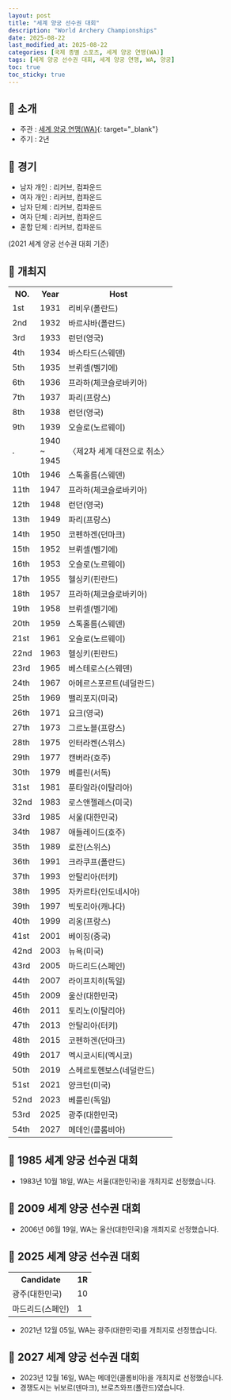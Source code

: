 ```yaml
---
layout: post
title: "세계 양궁 선수권 대회"
description: "World Archery Championships"
date: 2025-08-22
last_modified_at: 2025-08-22
categories: [국제 종별 스포츠, 세계 양궁 연맹(WA)]
tags: [세계 양궁 선수권 대회, 세계 양궁 연맹, WA, 양궁]
toc: true
toc_sticky: true
---
```

## 📜 소개
* 주관 : [세계 양궁 연맹(WA)](https://www.worldarchery.sport/){: target="_blank"}
* 주기 : 2년

## 📜 경기
* 남자 개인 : 리커브, 컴파운드
* 여자 개인 : 리커브, 컴파운드
* 남자 단체 : 리커브, 컴파운드
* 여자 단체 : 리커브, 컴파운드
* 혼합 단체 : 리커브, 컴파운드

(2021 세계 양궁 선수권 대회 기준)

## 📜 개최지

<html>

<head>
    <meta charset="UTF-8">
</head>

<body>
    <table>
        <tr class="header-row">
            <th class="col-no">NO.</th>
            <th class="col-year">Year</th>
            <th class="col-host">Host</th>
        </tr>
        <tr>
            <td>1st</td>
            <td>1931</td>
            <td>리비우(폴란드)</td>
        </tr>
        <tr>
            <td>2nd</td>
            <td>1932</td>
            <td>바르샤바(폴란드)</td>
        </tr>
        <tr>
            <td>3rd</td>
            <td>1933</td>
            <td>런던(영국)</td>
        </tr>
        <tr>
            <td>4th</td>
            <td>1934</td>
            <td>바스타드(스웨덴)</td>
        </tr>
        <tr>
            <td>5th</td>
            <td>1935</td>
            <td>브뤼셀(벨기에)</td>
        </tr>
        <tr>
            <td>6th</td>
            <td>1936</td>
            <td>프라하(체코슬로바키아)</td>
        </tr>
        <tr>
            <td>7th</td>
            <td>1937</td>
            <td>파리(프랑스)</td>
        </tr>
        <tr>
            <td>8th</td>
            <td>1938</td>
            <td>런던(영국)</td>
        </tr>
        <tr>
            <td>9th</td>
            <td>1939</td>
            <td>오슬로(노르웨이)</td>
        </tr>
        <tr>
            <td>.</td>
            <td>1940<br>~<br>1945</td>
            <td>〈제2차 세계 대전으로 취소〉</td>
        </tr>
        <tr>
            <td>10th</td>
            <td>1946</td>
            <td>스톡홀름(스웨덴)</td>
        </tr>
        <tr>
            <td>11th</td>
            <td>1947</td>
            <td>프라하(체코슬로바키아)</td>
        </tr>
        <tr>
            <td>12th</td>
            <td>1948</td>
            <td>런던(영국)</td>
        </tr>
        <tr>
            <td>13th</td>
            <td>1949</td>
            <td>파리(프랑스)</td>
        </tr>
        <tr>
            <td>14th</td>
            <td>1950</td>
            <td>코펜하겐(던마크)</td>
        </tr>
        <tr>
            <td>15th</td>
            <td>1952</td>
            <td>브뤼셀(벨기에)</td>
        </tr>
        <tr>
            <td>16th</td>
            <td>1953</td>
            <td>오슬로(노르웨이)</td>
        </tr>
        <tr>
            <td>17th</td>
            <td>1955</td>
            <td>헬싱키(핀란드)</td>
        </tr>
        <tr>
            <td>18th</td>
            <td>1957</td>
            <td>프라하(체코슬로바키아)</td>
        </tr>
        <tr>
            <td>19th</td>
            <td>1958</td>
            <td>브뤼셀(벨기에)</td>
        </tr>
        <tr>
            <td>20th</td>
            <td>1959</td>
            <td>스톡홀름(스웨덴)</td>
        </tr>
        <tr>
            <td>21st</td>
            <td>1961</td>
            <td>오슬로(노르웨이)</td>
        </tr>
        <tr>
            <td>22nd</td>
            <td>1963</td>
            <td>헬싱키(핀란드)</td>
        </tr>
        <tr>
            <td>23rd</td>
            <td>1965</td>
            <td>베스테로스(스웨덴)</td>
        </tr>
        <tr>
            <td>24th</td>
            <td>1967</td>
            <td>아메르스포르트(네덜란드)</td>
        </tr>
        <tr>
            <td>25th</td>
            <td>1969</td>
            <td>밸리포지(미국)</td>
        </tr>
        <tr>
            <td>26th</td>
            <td>1971</td>
            <td>요크(영국)</td>
        </tr>
        <tr>
            <td>27th</td>
            <td>1973</td>
            <td>그르노블(프랑스)</td>
        </tr>
        <tr>
            <td>28th</td>
            <td>1975</td>
            <td>인터라켄(스위스)</td>
        </tr>
        <tr>
            <td>29th</td>
            <td>1977</td>
            <td>캔버라(호주)</td>
        </tr>
        <tr>
            <td>30th</td>
            <td>1979</td>
            <td>베를린(서독)</td>
        </tr>
        <tr>
            <td>31st</td>
            <td>1981</td>
            <td>푼타알라(이탈리아)</td>
        </tr>
        <tr>
            <td>32nd</td>
            <td>1983</td>
            <td>로스앤젤레스(미국)</td>
        </tr>
        <tr class="korea-host-bg">
            <td><span class="korea-host">33rd</span></td>
            <td><span class="korea-host">1985</span></td>
            <td><span class="korea-host">서울(대한민국)</span></td>
        </tr>
        <tr>
            <td>34th</td>
            <td>1987</td>
            <td>애들레이드(호주)</td>
        </tr>
        <tr>
            <td>35th</td>
            <td>1989</td>
            <td>로잔(스위스)</td>
        </tr>
        <tr>
            <td>36th</td>
            <td>1991</td>
            <td>크라쿠프(폴란드)</td>
        </tr>
        <tr>
            <td>37th</td>
            <td>1993</td>
            <td>안탈리아(터키)</td>
        </tr>
        <tr>
            <td>38th</td>
            <td>1995</td>
            <td>자카르타(인도네시아)</td>
        </tr>
        <tr>
            <td>39th</td>
            <td>1997</td>
            <td>빅토리아(캐나다)</td>
        </tr>
        <tr>
            <td>40th</td>
            <td>1999</td>
            <td>리옹(프랑스)</td>
        </tr>
        <tr>
            <td>41st</td>
            <td>2001</td>
            <td>베이징(중국)</td>
        </tr>
        <tr>
            <td>42nd</td>
            <td>2003</td>
            <td>뉴욕(미국)</td>
        </tr>
        <tr>
            <td>43rd</td>
            <td>2005</td>
            <td>마드리드(스페인)</td>
        </tr>
        <tr>
            <td>44th</td>
            <td>2007</td>
            <td>라이프치히(독일)</td>
        </tr>
        <tr class="korea-host-bg">
            <td><span class="korea-host">45th</span></td>
            <td><span class="korea-host">2009</span></td>
            <td><span class="korea-host">울산(대한민국)</span></td>
        </tr>
        <tr>
            <td>46th</td>
            <td>2011</td>
            <td>토리노(이탈리아)</td>
        </tr>
        <tr>
            <td>47th</td>
            <td>2013</td>
            <td>안탈리아(터키)</td>
        </tr>
        <tr>
            <td>48th</td>
            <td>2015</td>
            <td>코펜하겐(던마크)</td>
        </tr>
        <tr>
            <td>49th</td>
            <td>2017</td>
            <td>멕시코시티(멕시코)</td>
        </tr>
        <tr>
            <td>50th</td>
            <td>2019</td>
            <td>스헤르토헨보스(네덜란드)</td>
        </tr>
        <tr>
            <td>51st</td>
            <td>2021</td>
            <td>양크턴(미국)</td>
        </tr>
        <tr>
            <td>52nd</td>
            <td>2023</td>
            <td>베를린(독일)</td>
        </tr>
        <tr class="korea-host-bg">
            <td><span class="korea-host">53rd</span></td>
            <td><span class="korea-host">2025</span></td>
            <td><span class="korea-host">광주(대한민국)</span></td>
        </tr>
        <tr>
            <td>54th</td>
            <td>2027</td>
            <td>메데인(콜롬비아)</td>
        </tr>
    </table>
</body>

</html>

## 📜 1985 세계 양궁 선수권 대회
* 1983년 10월 18일, WA는 <span class="korea-host">서울(대한민국)</span>을 개최지로 선정했습니다.

## 📜 2009 세계 양궁 선수권 대회
* 2006년 06월 19일, WA는 <span class="korea-host">울산(대한민국)</span>을 개최지로 선정했습니다.

## 📜 2025 세계 양궁 선수권 대회

<html>

<head>
    <meta charset="UTF-8">
</head>

<body>
    <table>
        <tr class="header-row">
            <th class="col-Candidate-70">Candidate</th>
            <th class="col-Round-30">1R</th>
        </tr>
        <tr class="korea-host-bg">
            <td><span class="korea-host">광주(대한민국)</span></td>
            <td><span class="korea-host2">10</span></td>
        </tr>
        <tr>
            <td>마드리드(스페인)</td>
            <td>1</td>
        </tr>
    </table>
</body>

</html>

* 2021년 12월 05일, WA는 <span class="korea-host">광주(대한민국)</span>를 개최지로 선정했습니다.

## 📜 2027 세계 양궁 선수권 대회
* 2023년 12월 16일, WA는 <span class="foreign-host">메데인(콜롬비아)</span>을 개최지로 선정했습니다.
* 경쟁도시는 뉘보르(덴마크), 브로츠와프(폴란드)였습니다.
